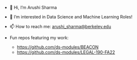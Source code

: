 - 👋 Hi, I’m Arushi Sharma
- 👀 I’m interested in Data Science and Machine Learning Roles!
- 📫 How to reach me: arushi_sharma@berkeley.edu

- Fun repos featuring my work:
	- https://github.com/ds-modules/BEACON
	- https://github.com/ds-modules/LEGAL-190-FA22
<!---
R151Arushi/R151Arushi is a ✨ special ✨ repository because its `README.md` (this file) appears on your GitHub profile.
You can click the Preview link to take a look at your changes.
--->
